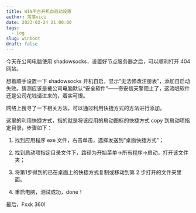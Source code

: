 ```yaml
---
title: WIN平台开机自启动设置
author: 落落vici
date: 2023-02-24 21:00:00
tags:
  - Log
slug: winboot
draft: false
---
```

今天在公司电脑使用 shadowsocks，设置好节点服务器之后，可以顺利打开 404 网站。

想着顺手设置一下 shadowsocks 开机自启，显示“无法修改注册表”，添加自启动失败。猜测应该是被公司电脑默认“安全软件”——奇安信天擎阻止了，这流氓软件还是公司花钱请进来的，着实可恨。

网络上搜寻了一下相关方法，可以通过利用快捷方式的方法进行添加。

这里的利用快捷方式，指的就是将该应用的启动图标的快捷方式 copy 到启动项指定目录，步骤如下：

1.  找到应用程序 exe 文件，右击单击，选择发送到“桌面快捷方式”；

2.  找到启动项指定目录文件下，路径为开始菜单→所有程序→启动，打开该文件夹；

3.  将第1步得到的已在桌面上的快捷方式复制或移动到第 2 步打开的文件夹里面。

4.  重启电脑，测试成功，done！

最后，Fxxk 360!